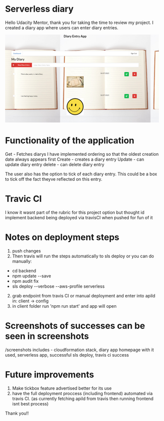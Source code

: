 # Serverless diary

Hello Udacity Mentor, thank you for taking the time to review my project. I created a diary app where users can enter diary entries.

![Alt Text](image.png)


# Functionality of the application

Get - Fetches diarys I have implemented ordering so that the oldest creation date always appears first
Create - creates a diary entry
Update - can update diary entry
delete - can delete diary entry

The user also has the option to tick of each diary entry. This could be a box to tick off the fact theyve reflected on this entry.

# Travic CI
I know it wasnt part of the rubric for this project option but thought id implement backend being deployed via travisCI when pushed for fun of it

# Notes on deployment steps
1. push changes 
2. Then travis will run the steps automatically to sls deploy or you can do manually:
- cd backend
- npm update --save
- npm audit fix
- sls deploy --verbose --aws-profile serverless
2. grab endpoint from travis CI or manual deployment and enter into apiId in: client -> config
3. in client folder run 'npm run start' and app will open

# Screenshots of successes can be seen in screenshots
/screenshots includes - cloudformation stack, diary app homepage with it used, serverless app, successful sls deploy, travis ci success
# Future improvements
1. Make tickbox feature advertised better for its use
2. have the full deployment proccess (including frontend) automated via travis CI. (as currently fetching apiId from travis then running frontend isnt best process)


Thank you!!

